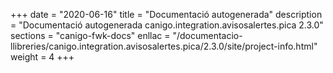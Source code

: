 +++
date        = "2020-06-16"
title       = "Documentació autogenerada"
description = "Documentació autogenerada canigo.integration.avisosalertes.pica 2.3.0"
sections    = "canigo-fwk-docs"
enllac		= "/documentacio-llibreries/canigo.integration.avisosalertes.pica/2.3.0/site/project-info.html"
weight      = 4
+++
